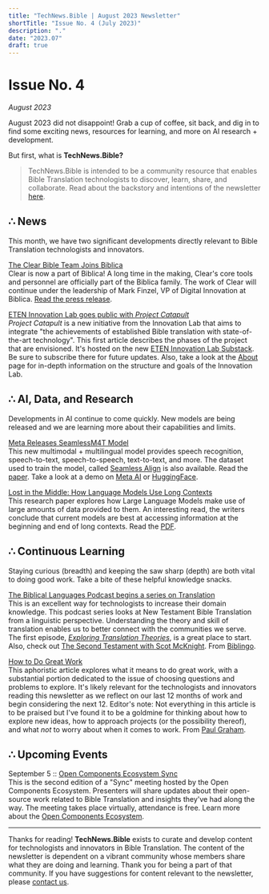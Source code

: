 ```yaml
---
title: "TechNews.Bible | August 2023 Newsletter"
shortTitle: "Issue No. 4 (July 2023)"
description: "."
date: "2023.07"
draft: true
---
```


<h1 class="mb-0">Issue No. 4</h1>
<div class="mt-0"><em>August 2023</em></div>

August 2023 did not disappoint! Grab a cup of coffee, sit back, and dig in to find some exciting news, resources for learning, and more on AI research + development.

But first, what is **TechNews.Bible?**

> TechNews.Bible is intended to be a community resource that enables Bible Translation technologists to discover, learn, share, and collaborate. Read about the backstory and intentions of the newsletter [here](https://technews.bible/about).

## ∴ News

This month, we have two significant developments directly relevant to Bible Translation technologists and innovators.

[The Clear Bible Team Joins Biblica](https://biblica.com/clear)  
Clear is now a part of Biblica! A long time in the making, Clear's core tools and personnel are officially part of the Biblica family. The work of Clear will continue under the leadership of Mark Finzel, VP of Digital Innovation at Biblica. [Read the press release](https://www.biblica.com/articles/clear-pr/).

[ETEN Innovation Lab goes public with _Project Catapult_](https://etenlab.substack.com/p/project-catapult-re-thinking-bible)  
_Project Catapult_ is a new initiative from the Innovation Lab that aims to integrate "the achievements of established Bible translation with state-of-the-art technology". This first article describes the phases of the project that are envisioned. It's hosted on the new [ETEN Innovation Lab Substack](https://etenlab.substack.com/). Be sure to subscribe there for future updates. Also, take a look at the [About](https://etenlab.substack.com/about) page for in-depth information on the structure and goals of the Innovation Lab.

## ∴ AI, Data, and Research

Developments in AI continue to come quickly. New models are being released and we are learning more about their capabilities and limits.

[Meta Releases SeamlessM4T Model](https://ai.meta.com/blog/seamless-m4t/)  
This new multimodal + multilingual model provides speech recognition, speech-to-text, speech-to-speech, text-to-text, and more. The dataset used to train the model, called [Seamless Align](https://github.com/facebookresearch/seamless_communication/blob/main/docs/m4t/seamless_align_README.md) is also available. Read the [paper](https://ai.meta.com/research/publications/seamless-m4t/). Take a look at a demo on [Meta AI](https://seamless.metademolab.com/) or [HuggingFace](https://huggingface.co/spaces/facebook/seamless_m4t).

[Lost in the Middle: How Language Models Use Long Contexts](https://arxiv.org/abs/2307.03172)  
This research paper explores how Large Language Models make use of large amounts of data provided to them. An interesting read, the writers conclude that current models are best at accessing information at the beginning and end of long contexts. Read the [PDF](https://arxiv.org/pdf/2307.03172.pdf).

## ∴ Continuous Learning

Staying curious (breadth) and keeping the saw sharp (depth) are both vital to doing good work. Take a bite of these helpful knowledge snacks.

[The Biblical Languages Podcast begins a series on Translation](https://www.youtube.com/playlist?list=PL4qBmdGMhDaFdzk1iA8jcBIdV98Dy08NG)  
This is an excellent way for technologists to increase their domain knowledge. This podcast series looks at New Testament Bible Translation from a linguistic perspective. Understanding the theory and skill of translation enables us to better connect with the communities we serve. The first episode, [_Exploring Translation Theories_](https://www.youtube.com/watch?v=Aqwx9sF2UfQ), is a great place to start. Also, check out [The Second Testament with Scot McKnight](https://www.youtube.com/watch?v=arUIkrzyOlU). From [Biblingo](https://biblingo.org/).

[How to Do Great Work](http://www.paulgraham.com/greatwork.html)  
This aphoristic article explores what it means to do great work, with a substantial portion dedicated to the issue of choosing questions and problems to explore. It's likely relevant for the technologists and innovators reading this newsletter as we reflect on our last 12 months of work and begin considering the next 12. Editor's note: Not everything in this article is to be praised but I've found it to be a goldmine for thinking about how to explore new ideas, how to approach projects (or the possibility thereof), and what _not_ to worry about when it comes to work. From [Paul Graham](http://paulgraham.com/articles.html).

## ∴ Upcoming Events

September 5 :: [Open Components Ecosystem Sync](https://opencomponents.us21.list-manage.com/track/click?u=f13d073327d644728dfdd76ff&id=2045b495f9&e=fde8ca0796)  
This is the second edition of a "Sync" meeting hosted by the Open Components Ecosystem. Presenters will share updates about their open-source work related to Bible Translation and insights they've had along the way. The meeting takes place virtually, attendance is free. Learn more about the [Open Components Ecosystem](https://opencomponents.io).

---

Thanks for reading! **TechNews.Bible** exists to curate and develop content for technologists and innovators in Bible Translation. The content of the newsletter is dependent on a vibrant community whose members share what they are doing and learning. Thank you for being a part of that community. If you have suggestions for content relevant to the newsletter, please [contact us](https://technews.bible/contact).
